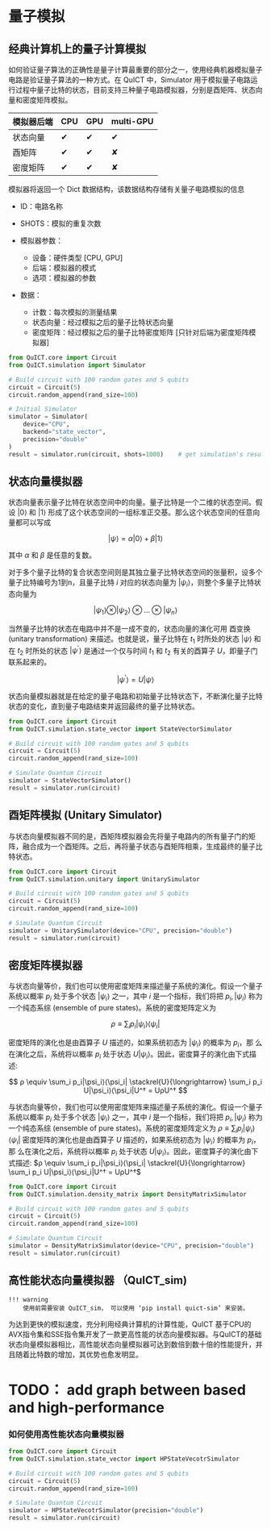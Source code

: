 # 量子模拟

## 经典计算机上的量子计算模拟

如何验证量子算法的正确性是量子计算最重要的部分之一，使用经典机器模拟量子电路是验证量子算法的一种方式。在 QuICT 中，Simulator 用于模拟量子电路运行过程中量子比特的状态，目前支持三种量子电路模拟器，分别是酉矩阵、状态向量和密度矩阵模拟。

|  模拟器后端   |   CPU   |   GPU   |    multi-GPU   |
| ------      | ------- |  ------  |    ------    |
|   状态向量    |   &#10004;   |  &#10004;   |    &#10004;   |
|    酉矩阵     |   &#10004;   |  &#10004;   |    &#10008;   |
|   密度矩阵    |   &#10004;   |  &#10004;   |    &#10008;   |

模拟器将返回一个 Dict 数据结构，该数据结构存储有关量子电路模拟的信息

- ID：电路名称
- SHOTS：模拟的重复次数
  
- 模拟器参数：
    - 设备：硬件类型 [CPU, GPU]
    - 后端：模拟器的模式
    - 选项：模拟器的参数
  
- 数据：
    - 计数：每次模拟的测量结果
    - 状态向量：经过模拟之后的量子比特状态向量
    - 密度矩阵：经过模拟之后的量子比特密度矩阵 [只针对后端为密度矩阵模拟器]

``` python
from QuICT.core import Circuit
from QuICT.simulation import Simulator

# Build circuit with 100 random gates and 5 qubits
circuit = Circuit(5)
circuit.random_append(rand_size=100)

# Initial Simulator
simulator = Simulator(
    device="CPU",
    backend="state_vector",
    precision="double"
)
result = simulator.run(circuit, shots=1000)    # get simulation's result
```

## 状态向量模拟器

状态向量表示量子比特在状态空间中的向量。量子比特是一个二维的状态空间。假设 $|0⟩$ 和 $|1⟩$ 形成了这个状态空间的一组标准正交基。那么这个状态空间的任意向量都可以写成

$$
|\psi⟩ = \alpha|0⟩ + \beta|1⟩
$$

其中 $\alpha$ 和 $\beta$ 是任意的复数。

对于多个量子比特的复合状态空间则是其独立量子比特状态空间的张量积，设多个量子比特编号为1到n，且量子比特 $i$ 对应的状态向量为 $|\psi_i⟩$，则整个多量子比特状态向量为

$$
|\psi_1⟩ \otimes |\psi_2⟩ \otimes \dots \otimes |\psi_n⟩
$$

当然量子比特的状态在电路中并不是一成不变的，状态向量的演化可用 酉变换(unitary transformation) 来描述。也就是说，量子比特在 $t_1$ 时所处的状态 $|\psi⟩$ 和在 $t_2$ 时所处的状态 $|\psi^′⟩$ 是通过一个仅与时间 $t_1$ 和 $t_2$ 有关的酉算子 $U$，即量子门联系起来的。

$$
|\psi^′⟩ = U|ψ⟩
$$

状态向量模拟器就是在给定的量子电路和初始量子比特状态下，不断演化量子比特状态的变化，直到量子电路结束并返回最终的量子比特状态。

```python
from QuICT.core import Circuit
from QuICT.simulation.state_vector import StateVectorSimulator

# Build circuit with 100 random gates and 5 qubits
circuit = Circuit(5)
circuit.random_append(rand_size=100)

# Simulate Quantum Circuit
simulator = StateVectorSimulator()
result = simulator.run(circuit)
```

## 酉矩阵模拟 (Unitary Simulator)

与状态向量模拟器不同的是，酉矩阵模拟器会先将量子电路内的所有量子门的矩阵，融合成为一个酉矩阵。之后，再将量子状态与酉矩阵相乘，生成最终的量子比特状态。

``` python
from QuICT.core import Circuit
from QuICT.simulation.unitary import UnitarySimulator

# Build circuit with 100 random gates and 5 qubits
circuit = Circuit(5)
circuit.random_append(rand_size=100)

# Simulate Quantum Circuit
simulator = UnitarySimulator(device="CPU", precision="double")
result = simulator.run(circuit)
```

## 密度矩阵模拟器

与状态向量等价，我们也可以使用密度矩阵来描述量子系统的演化。假设一个量子系统以概率 $p_i$ 处于多个状态 $|\psi_i⟩$ 之一，其中 $i$ 是一个指标，我们将把 ${p_i, |\psi_i⟩}$ 称为一个纯态系综 (ensemble of pure states)。系统的密度矩阵定义为

$$
ρ \equiv \sum_i p_i|\psi_i⟩⟨\psi_i|
$$

密度矩阵的演化也是由酉算子 $U$ 描述的，如果系统初态为 $|\psi_i⟩$ 的概率为 $p_i$，那 么在演化之后，系统将以概率 $p_i$ 处于状态 $U|\psi_i⟩$。因此，密度算子的演化由下式描述:

$$
ρ \equiv \sum_i p_i|\psi_i⟩⟨\psi_i| \stackrel{U}{\longrightarrow} \sum_i p_i U|\psi_i⟩⟨\psi_i|U^† = UρU^†
$$

与状态向量等价，我们也可以使用密度矩阵来描述量子系统的演化。假设一个量子系统以概率 $p_i$ 处于多个状态 $|\psi_i⟩$ 之一，其中 $i$ 是一个指标，我们将把 ${p_i, |\psi_i⟩}$ 称为一个纯态系综 (ensemble of pure states)。系统的密度矩阵定义为
$ρ \equiv \sum_i p_i|\psi_i⟩⟨\psi_i|$
密度矩阵的演化也是由酉算子 $U$ 描述的，如果系统初态为 $|\psi_i⟩$ 的概率为 $p_i$，那 么在演化之后，系统将以概率 $p_i$ 处于状态 $U|\psi_i⟩$。因此，密度算子的演化由下式描述:
$ρ \equiv \sum_i p_i|\psi_i⟩⟨\psi_i| \stackrel{U}{\longrightarrow} \sum_i p_i U|\psi_i⟩⟨\psi_i|U^† = UρU^†$

``` python
from QuICT.core import Circuit
from QuICT.simulation.density_matrix import DensityMatrixSimulator

# Build circuit with 100 random gates and 5 qubits
circuit = Circuit(5)
circuit.random_append(rand_size=100)

# Simulate Quantum Circuit
simulator = DensityMatrixSimulator(device="CPU", precision="double")
result = simulator.run(circuit)
```

## 高性能状态向量模拟器 （QuICT_sim)
    !!! warning
        使用前需要安装 QuICT_sim， 可以使用 ‘pip install quict-sim’ 来安装。

为达到更快的模拟速度，充分利用经典计算机的计算性能，QuICT 基于CPU的AVX指令集和SSE指令集开发了一款更高性能的状态向量模拟器。与QuICT的基础状态向量模拟器相比，高性能状态向量模拟器可达到数倍到数十倍的性能提升，并且随着比特数的增加，其优势也愈发明显。

# TODO： add graph between based and high-performance

### 如何使用高性能状态向量模拟器
``` python
from QuICT.core import Circuit
from QuICT.simulation.state_vector import HPStateVecotrSimulator

# Build circuit with 100 random gates and 5 qubits
circuit = Circuit(5)
circuit.random_append(rand_size=100)

# Simulate Quantum Circuit
simulator = HPStateVecotrSimulator(precision="double")
result = simulator.run(circuit)
```

